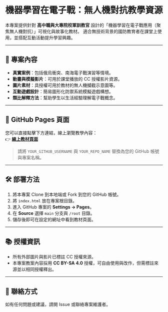 # 機器學習在電子戰：無人機對抗教學資源

本專案提供針對 **高中職與大專院校軍訓教官** 設計的「機器學習在電子戰應用（聚焦無人機對抗）」可視化與故事化教材。
適合無技術背景的國防教育者在課堂上使用，並搭配互動活動提升學習興趣。

---

## 📌 專案內容
- **真實案例**：包括俄烏衝突、南海電子戰演習等情境。
- **動畫與模擬影片**：可用於課堂播放的 CC 授權影片資源。
- **圖片素材**：具授權可用於教材的無人機攔截示意圖等。
- **互動遊戲設計**：簡易圖形化防禦系統模擬遊戲構想。
- **類比解釋方法**：幫助學生以生活經驗理解電子戰概念。

---

## 🚀 GitHub Pages 頁面
您可以直接點擊下方連結，線上瀏覽教學內容：  
👉 **[線上教材頁面](https://github.com/vvchung/ml_ew_uav)**

> 請將 `YOUR_GITHUB_USERNAME` 與 `YOUR_REPO_NAME` 替換為您的 GitHub 帳號與專案名稱。

---

## 🛠 部署方法
1. 將本專案 Clone 到本地端或 Fork 到您的 GitHub 帳號。
2. 將 `index.html` 放在專案根目錄。
3. 進入 GitHub 專案的 **Settings → Pages**。
4. 在 **Source** 選擇 `main` 分支與 `/root` 目錄。
5. 儲存後即可在設定的網址中看到教材頁面。

---

## 📚 授權資訊
- 所有外部圖片與影片已標註 CC 授權來源。
- 本專案教案內容採用 **CC BY-SA 4.0** 授權，可自由使用與改作，但需標註來源並以相同授權釋出。

---

## 📧 聯絡方式
如有任何問題或建議，請開 Issue 或聯絡專案維護者。
